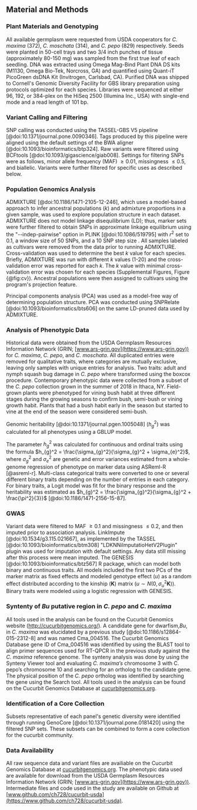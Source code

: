 ## Material and Methods

### Plant Materials and Genotyping
All available germplasm were requested from USDA cooperators for *C. maxima* (372), *C. moschata* (314), and *C. pepo* (829) respectively. 
Seeds were planted in 50-cell trays and two 3/4 inch punches of tissue (approximately 80-150 mg) was sampled from the first true leaf of each seedling. 
DNA was extracted using Omega Mag-Bind Plant DNA DS kits (M1130, Omega Bio-Tek, Norcross, GA) and quantified using Quant-iT PicoGreen dsDNA Kit (Invitrogen, Carlsbad, CA). 
Purified DNA was shipped to Cornell's Genomic Diversity Facility for GBS library preparation using protocols optimized for each species. 
Libraries were sequenced at either 96, 192, or 384-plex on the HiSeq 2500 (Illumina Inc., USA) with single-end mode and a read length of 101 bp.

### Variant Calling and Filtering

SNP calling was conducted using the TASSEL-GBS V5 pipeline [@doi:10.1371/journal.pone.0090346]. 
Tags produced by this pipeline were aligned using the default settings of the BWA aligner [@doi:10.1093/bioinformatics/btp324]. 
Raw variants were filtered using BCFtools [@doi:10.1093/gigascience/giab008]. 
Settings for filtering SNPs were as follows, minor allele frequency (MAF) $\geq 0.01$, missingness $\leq 0.5$, and biallelic. 
Variants were further filtered for specific uses as described below.

### Population Genomics Analysis

ADMIXTURE [@doi:10.1186/1471-2105-12-246], which uses a model-based approach to infer ancestral populations ($k$) and admixture proportions in a given sample, was used to explore population structure in each dataset. 
ADMIXTURE does not model linkage disequilibrium (LD); thus, marker sets were further filtered to obtain SNPs in approximate linkage equilibrium using the "--indep-pairwise" option in PLINK [@doi:10.1086/519795] with $r^2$ set to 0.1, a window size of 50 SNPs, and a 10 SNP step size . 
All samples labeled as cultivars were removed from the data prior to running ADMIXTURE. 
Cross-validation was used to determine the best $k$ value for each species. Briefly, ADMIXTURE was run with different $k$ values (1-20) and the cross-validation error was reported for each $k$. 
The $k$ value with minimal cross-validation error was chosen for each species (Supplemental Figures, Figure {@fig:cv}). 
Ancestral populations were then assigned to cultivars using the program's projection feature.

Principal components analysis (PCA) was used as a model-free way of determining population structure. 
PCA was conducted using SNPRelate [@doi:10.1093/bioinformatics/bts606] on the same LD-pruned data used by ADMIXTURE. 

### Analysis of Phenotypic Data
Historical data were obtained from the USDA Germplasm Resources Information Network (GRIN; [www.ars-grin.gov](https://www.ars-grin.gov)) for *C. maxima*, *C. pepo*, and *C. moschata*.
All duplicated entries were removed for qualitative traits, where categories are mutually exclusive, leaving only samples with unique entries for analysis.
Two traits: adult and nymph squash bug damage in *C. pepo* where transformed using the boxcox procedure.
Contemporary phenotypic data were collected from a subset of the *C. pepo* collection grown in the summer of 2018 in Ithaca, NY. 
Field-grown plants were phenotyped for vining bush habit at three different stages during the growing seasons to confirm bush, semi-bush or vining growth habit.
Plants that had a bush habit early in the season but started to vine at the end of the season were considered semi-bush.

Genomic heritability [@doi:10.1371/journal.pgen.1005048] ($h_{g}^2$)  was calculated for all phenotypes using a GBLUP model. 

The parameter $h_{g}^2$ was calculated for continuous and ordinal traits using the formula $h_{g}^2 = \frac{\sigma_{g}^2}{\sigma_{g}^2 + \sigma_{e}^2}$, where $\sigma_{g}^2$ and $\sigma_{e}^2$ are genetic and error variances estimated from a whole-genome regression of phenotype on marker data using ASReml-R [@asreml-r].
Multi-class categorical traits were converted to one or several different binary traits depending on the number of entries in each category. 
For binary traits, a Logit model was fit for the binary response and the heritability was estimated as $h_{g}^2 = \frac{\sigma_{g}^2}{\sigma_{g}^2 + \frac{\pi^2}{3}}$ [@doi:10.1186/1471-2156-15-87]. 

### GWAS
Variant data were filtered to MAF $\geq 0.1$ and missingness $\leq 0.2$, and then imputed prior to association analysis. 
LinkImpute [@doi:10.1534/g3.115.021667], as implemented by the TASSEL [@doi:10.1093/bioinformatics/btm308]  "LDKNNiImputatioHetV2Plugin" plugin was used for imputation with default settings. 
Any data still missing after this process were mean imputed. 
The GENESIS [@doi:10.1093/bioinformatics/btz567] R package, which can model both binary and continuous traits. 
All models included the first two PCs of the marker matrix as fixed effects and modeled genotype effect ($u$) as a random effect distributed according to the kinship ($\mathbf{K}$) matrix ($u \sim N(0, \sigma_{u}^2\mathbf{K})$). 
Binary traits were modeled using a logistic regression with GENESIS.  

### Syntenty of *Bu* putative region in *C. pepo* and *C. maxima*
All tools used in the analysis can be found on the Cucurbit Genomics website (http://cucurbitgenomics.org/). 
A candidate gene for dwarfism,*Bu*, in  *C. maxima* was elucidated by a previous study [@doi:10.1186/s12864-015-2312-8] and was named  Cma_004516. 
The Cucurbit Genomics Database gene ID of  Cma_004516 was identified by using the BLAST tool to align primer sequences used for RT-QPCR in the previous study against the *C. maxima* reference genome. 
The synteny analysis was done by using the Synteny Viewer tool and evaluating *C. maxima’s* chromosome 3 with C. pepo’s chromosome 10 and searching for an ortholog to the candidate gene. 
The physical position of the *C. pepo* ortholog was identified by searching the gene using the Search tool.
All tools used in the analysis can be found on the Cucurbit Genomics Database at [cucurbitgenomics.org](http://cucurbitgenomics.org).

### Identification of a Core Collection

Subsets representative of each panel's genetic diversity were identified through running GenoCore [@doi:10.1371/journal.pone.0181420] using the filtered SNP sets. 
These subsets can be combined to form a core collection for the cucurbit community. 

### Data Availability 
All raw sequence data and variant files are availiable on the Cucurbit Genomics Database at [cucurbitgenomics.org](http://cucurbitgenomics.org). 
The phenotypic data used are available for download from the USDA Germplasm Resources Information Network (GRIN; [www.ars-grin.gov](https://www.ars-grin.gov)). 
Intermediate files and code used in the study are available on Github at [www.github.com/ch728/cucurbit-usda](https://www.github.com/ch728/cucurbit-usda).

